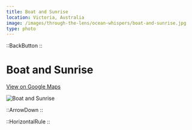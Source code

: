 ```yaml
---
title: Boat and Sunrise
location: Victoria, Australia
image: /images/through-the-lens/ocean-whispers/boat-and-sunrise.jpg
type: photo
---
```


::BackButton
::

# Boat and Sunrise

<a href="https://www.google.com/maps/search/?api=1&query=elwood+beach,+Victoria,+Australia" target="_blank" rel="noopener noreferrer">View on Google Maps</a>

![Boat and Sunrise](/images/through-the-lens/ocean-whispers/boat-and-sunrise.jpg)

<div class="mb-8"></div>

::ArrowDown
::

<div class="mb-8"></div>

::HorizontalRule
::
